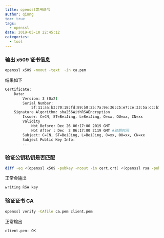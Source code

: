 ```yaml
---
title: openssl常用命令
author: qinng
toc: true
tags:
  - openssl
date: 2019-05-10 22:45:12
categories:
  - tool
---
```


### 输出 x509 证书信息

```bash
openssl x509 -noout -text  -in ca.pem
```

结果如下

```bash
Certificate:
    Data:
        Version: 3 (0x2)
        Serial Number:
            5f:11:aa:b3:70:18:fd:89:b0:25:7a:9e:36:c5:e7:ce:33:5a:cc:b7
    Signature Algorithm: sha256WithRSAEncryption
        Issuer: C=CN, ST=BeiJing, L=BeiJing, O=xx, OU=xx, CN=xx
        Validity
            Not Before: Dec 26 06:17:00 2019 GMT
            Not After : Dec  2 06:17:00 2119 GMT #过期时间
        Subject: C=CN, ST=BeiJing, L=BeiJing, O=xx, OU=xx, CN=xx
        Subject Public Key Info:
        ...
```

### 验证公钥私钥是否匹配

```bash
diff -eq <(openssl x509 -pubkey -noout -in cert.crt) <(openssl rsa -pubout -in cert.key)
```

正常会输出

```bash
writing RSA key
```

### 验证证书 CA

```bash
openssl verify -CAfile ca.pem client.pem
```

正常输出

```bash
client.pem: OK
```
